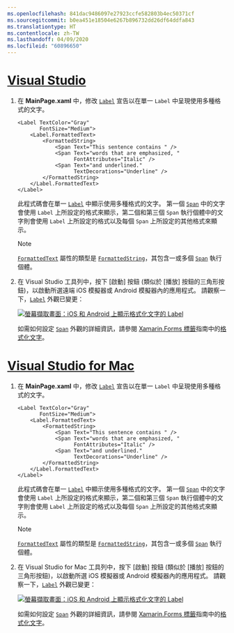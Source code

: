 ```yaml
---
ms.openlocfilehash: 841dac9486097e27923ccfe582803b4ec50371cf
ms.sourcegitcommit: b0ea451e18504e6267b896732dd26df64ddfa843
ms.translationtype: HT
ms.contentlocale: zh-TW
ms.lasthandoff: 04/09/2020
ms.locfileid: "60896650"
---
```

# <a name="visual-studio"></a>[Visual Studio](#tab/vswin)

1. 在 **MainPage.xaml** 中，修改 [`Label`](xref:Xamarin.Forms.Label) 宣告以在單一 `Label` 中呈現使用多種格式的文字。

    ```xaml
    <Label TextColor="Gray"
           FontSize="Medium">
        <Label.FormattedText>
            <FormattedString>
                <Span Text="This sentence contains " />
                <Span Text="words that are emphasized, "
                      FontAttributes="Italic" />
                <Span Text="and underlined."
                      TextDecorations="Underline" />
            </FormattedString>
        </Label.FormattedText>
    </Label>
    ```

    此程式碼會在單一 [`Label`](xref:Xamarin.Forms.Label) 中顯示使用多種格式的文字。 第一個 [`Span`](xref:Xamarin.Forms.Span) 中的文字會使用 `Label` 上所設定的格式來顯示，第二個和第三個 `Span` 執行個體中的文字則會使用 `Label` 上所設定的格式以及每個 `Span` 上所設定的其他格式來顯示。

    > [!NOTE]
    > [`FormattedText`](xref:Xamarin.Forms.Label.FormattedText) 屬性的類型是 [`FormattedString`](xref:Xamarin.Forms.FormattedString)，其包含一或多個 [`Span`](xref:Xamarin.Forms.Span) 執行個體。

1. 在 Visual Studio 工具列中，按下 [啟動]  按鈕 (類似於 [播放] 按鈕的三角形按鈕)，以啟動所選遠端 iOS 模擬器或 Android 模擬器內的應用程式。 請觀察一下，[`Label`](xref:Xamarin.Forms.Label) 外觀已變更：

    [![螢幕擷取畫面：iOS 和 Android 上顯示格式化文字的 Label](../images/label-formatted-text.png "具有格式化文字的 Label")](../images/label-formatted-text-large.png#lightbox "具有格式化文字的 Label")

    如需如何設定 [`Span`](xref:Xamarin.Forms.Span) 外觀的詳細資訊，請參閱 [Xamarin.Forms 標籤](~/xamarin-forms/user-interface/text/label.md#formatted-text)指南中的[格式化文字](~/xamarin-forms/user-interface/text/label.md)。

# <a name="visual-studio-for-mac"></a>[Visual Studio for Mac](#tab/vsmac)

1. 在 **MainPage.xaml** 中，修改 [`Label`](xref:Xamarin.Forms.Label) 宣告以在單一 `Label` 中呈現使用多種格式的文字。

    ```xaml
    <Label TextColor="Gray"
           FontSize="Medium">
        <Label.FormattedText>
            <FormattedString>
                <Span Text="This sentence contains " />
                <Span Text="words that are emphasized, "
                      FontAttributes="Italic" />
                <Span Text="and underlined."
                      TextDecorations="Underline" />
            </FormattedString>
        </Label.FormattedText>
    </Label>
    ```

    此程式碼會在單一 [`Label`](xref:Xamarin.Forms.Label) 中顯示使用多種格式的文字。 第一個 [`Span`](xref:Xamarin.Forms.Span) 中的文字會使用 `Label` 上所設定的格式來顯示，第二個和第三個 `Span` 執行個體中的文字則會使用 `Label` 上所設定的格式以及每個 `Span` 上所設定的其他格式來顯示。

    > [!NOTE]
    > [`FormattedText`](xref:Xamarin.Forms.Label.FormattedText) 屬性的類型是 [`FormattedString`](xref:Xamarin.Forms.FormattedString)，其包含一或多個 [`Span`](xref:Xamarin.Forms.Span) 執行個體。

1. 在 Visual Studio for Mac 工具列中，按下 [啟動]  按鈕 (類似於 [播放] 按鈕的三角形按鈕)，以啟動所選 iOS 模擬器或 Android 模擬器內的應用程式。 請觀察一下，[`Label`](xref:Xamarin.Forms.Label) 外觀已變更：

    [![螢幕擷取畫面：iOS 和 Android 上顯示格式化文字的 Label](../images/label-formatted-text.png "具有格式化文字的 Label")](../images/label-formatted-text-large.png#lightbox "具有格式化文字的 Label")

    如需如何設定 [`Span`](xref:Xamarin.Forms.Span) 外觀的詳細資訊，請參閱 [Xamarin.Forms 標籤](~/xamarin-forms/user-interface/text/label.md#formatted-text)指南中的[格式化文字](~/xamarin-forms/user-interface/text/label.md)。
